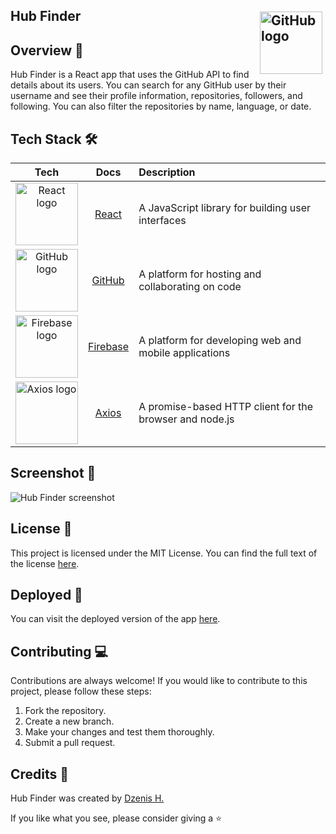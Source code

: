 ##
## Hub Finder <img src="https://github.githubassets.com/images/modules/logos_page/GitHub-Mark.png" alt="GitHub logo" style="float: right; padding: 5px;" width="100" height="100">

## Overview 📝
Hub Finder is a React app that uses the GitHub API to find details about its users. You can search for any GitHub user by their username and see their profile information, repositories, followers, and following. You can also filter the repositories by name, language, or date.

## Tech Stack 🛠️
| Tech | Docs | Description |
| :---: | :---: | :--- |
| <img src="https://img.shields.io/badge/React-20232A?style=for-the-badge&logo=react&logoColor=61DAFB" alt="React logo" width="100"> | [React](https://reactjs.org/docs/getting-started.html) | A JavaScript library for building user interfaces |
| <img src="https://img.shields.io/badge/GitHub-100000?style=for-the-badge&logo=github&logoColor=white" alt="GitHub logo" width="100"> | [GitHub](https://docs.github.com/en) | A platform for hosting and collaborating on code |
| <img src="https://img.shields.io/badge/firebase-ffca28?style=for-the-badge&logo=firebase&logoColor=black" alt="Firebase logo" width="100"> | [Firebase](https://firebase.google.com/docs) | A platform for developing web and mobile applications |
| <img src="https://img.shields.io/badge/axios-08a0e9?style=for-the-badge&logo=axios&logoColor=white" alt="Axios logo" width="100"> | [Axios](https://axios-http.com/docs/intro) | A promise-based HTTP client for the browser and node.js |


## Screenshot 📸
![Hub Finder screenshot](https://drive.google.com/uc?export=view&id=1uo22x5iUbHoht2jmJJEtarX_CbCcmjIL)

## License 📄
This project is licensed under the MIT License. You can find the full text of the license [here](https://docs.google.com/document/d/11WK7tVoTFRMcWCuGZQCRWxEsDUEJ_6ArtfV-NjWcBCU/edit?usp=sharing).

## Deployed 🚀
You can visit the deployed version of the app [here](https://hub-finder.web.app/).

## Contributing 💻
Contributions are always welcome! If you would like to contribute to this project, please follow these steps:
1. Fork the repository.
2. Create a new branch.
3. Make your changes and test them thoroughly.
4. Submit a pull request.

## Credits 👏
Hub Finder was created by [Dzenis H.](https://www.dzenis.tech)

If you like what you see, please consider giving a ⭐

